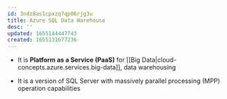 ```yaml
---
id: 3ndz8as1cpxzq7qp06rjg3u
title: Azure SQL Data Warehouse
desc: ''
updated: 1655144447743
created: 1655131677236
---
```


* It is **Platform as a Service (PaaS)** for [[Big Data|cloud-concepts.azure.services.big-data]], data warehousing

* It is a version of SQL Server with massively parallel processing (MPP) operation capabilities
